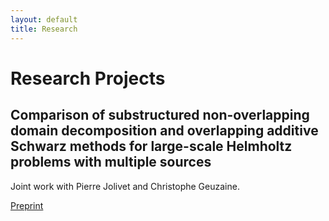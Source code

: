 ```yaml
---
layout: default
title: Research
---
```


# Research Projects

## Comparison of substructured non-overlapping domain decomposition and overlapping additive Schwarz methods for large-scale Helmholtz problems with multiple sources

Joint work with Pierre Jolivet and Christophe Geuzaine.
  
[Preprint](https://arxiv.org/abs/2506.16875)


